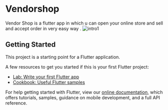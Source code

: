 # Vendorshop

Vendor Shop is a flutter app in which u can open your online store and sell and accept order in very easy way .
![intro1](https://user-images.githubusercontent.com/57305134/94357701-bbd1bf80-00b8-11eb-91ae-5ffd46e10239.png)


## Getting Started

This project is a starting point for a Flutter application.

A few resources to get you started if this is your first Flutter project:

- [Lab: Write your first Flutter app](https://flutter.dev/docs/get-started/codelab)
- [Cookbook: Useful Flutter samples](https://flutter.dev/docs/cookbook)

For help getting started with Flutter, view our
[online documentation](https://flutter.dev/docs), which offers tutorials,
samples, guidance on mobile development, and a full API reference.
